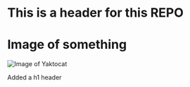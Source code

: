 # This is a header for this REPO
# Image of something
![Image of Yaktocat](https://octodex.github.com/images/yaktocat.png)


Added a h1 header 
